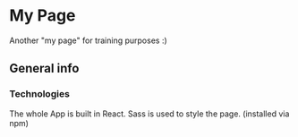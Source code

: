 # My Page

Another "my page" for training purposes :)

## General info

### Technologies

The whole App is built in React. Sass is used to style the page. (installed via npm)
